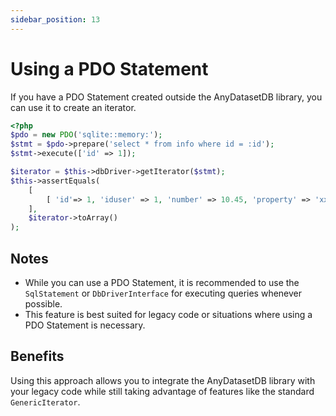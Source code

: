 ```yaml
---
sidebar_position: 13
---
```


# Using a PDO Statement

If you have a PDO Statement created outside the AnyDatasetDB library,
you can use it to create an iterator.

```php
<?php
$pdo = new PDO('sqlite::memory:');
$stmt = $pdo->prepare('select * from info where id = :id');
$stmt->execute(['id' => 1]);

$iterator = $this->dbDriver->getIterator($stmt);
$this->assertEquals(
    [
        [ 'id'=> 1, 'iduser' => 1, 'number' => 10.45, 'property' => 'xxx'],
    ],
    $iterator->toArray()
);
```

## Notes

- While you can use a PDO Statement, it is recommended to use the
  `SqlStatement` or `DbDriverInterface` for executing queries whenever possible.
- This feature is best suited for legacy code or situations where using a PDO Statement is necessary.

## Benefits

Using this approach allows you to integrate the AnyDatasetDB library with your legacy code
while still taking advantage of features like the standard `GenericIterator`.

